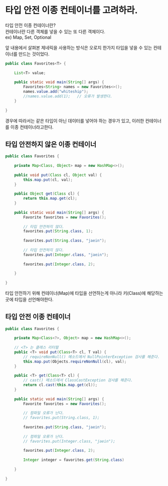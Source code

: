 # 타입 안전 이종 컨테이너를 고려하라.

타입 안전 이종 컨테이너란?  
컨테이너란 다른 객체를 넣을 수 있는 또 다른 객체이다.  
ex) Map, Set, Optional  

앞 내용에서 살펴본 제네릭을 사용하는 방식은 오로지 한가지 타입을 넣을 수 있는 컨테이너를 만드는 것이었다.
``` java
public class Favorites<T> {
    
    List<T> value;
    
    public static void main(String[] args) {
        Favorites<String> names = new Favorites<>();
        names.value.add("whiteship");
        //names.value.add(1);   // 오류가 발생한다.
    }
    
}
```

경우에 따라서는 같은 타입이 아닌 데이터를 넣어야 하는 경우가 있고, 이러한 컨테이너를 이종 컨테이너라고한다.

## 타입 안전하지 않은 이종 컨테이너
``` java
public class Favorites {
    
    private Map<Class, Object> map = new HashMap<>();
    
    public void put(Class cl, Object val) {
        this.map.put(cl, val);
    }
    
    public Object get(Class cl) {
        return this.map.get(cl);
    } 
    
    public static void main(String[] args) {
        Favorite favorites = new Favorites();
        
        // 타입 안전하지 않다.
        favorites.put(String.class, 1);
        
        favorites.put(String.class, "jaein");
        
        // 타입 안전하지 않다.
        favorites.put(Integer.class, "jaein");
        
        favorites.put(Integer.class, 2);
        
    }
    
}
```
타입 안전하기 위해 컨테이너(Map)에 타입을 선언하는게 아니라 키(Class)에 해당하는 곳에 타입을 선언해야한다.
## 타입 안전 이종 컨테이너
``` java
public class Favorites {
    
    private Map<Class<?>, Object> map = new HashMap<>();
    
    // <T> 는 클래스 리터럴
    public <T> void put(Class<T> cl, T val) {
        // requireNonNull() 메소드에서 NullPointerException 검사를 해준다.
        this.map.put(Objects.requireNonNull(cl), val);
    }
    
    public <T> get(Class<T> cl) {
        // cast() 메소드에서 ClassCastException 검사를 해준다.
        return cl.cast(this.map.get(cl));
    } 
    
    public static void main(String[] args) {
        Favorite favorites = new Favorites();
        
        // 컴파일 오류가 난다.
        // favorites.put(String.class, 1);
        
        favorites.put(String.class, "jaein");
        
        // 컴파일 오류가 난다.
        // favorites.put(Integer.class, "jaein");
        
        favorites.put(Integer.class, 2);
        
        Integer integer = favorites.get(String.class)
        
    }
    
}
```